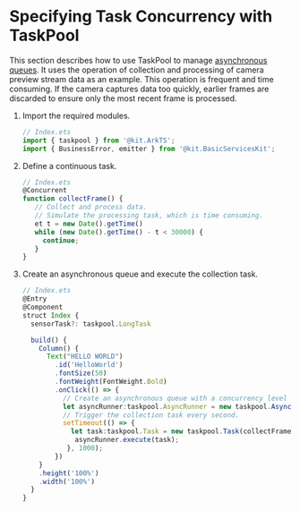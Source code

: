 # Specifying Task Concurrency with TaskPool

This section describes how to use TaskPool to manage [asynchronous queues](../reference/apis-arkts/js-apis-taskpool.md#asyncrunner16). It uses the operation of collection and processing of camera preview stream data as an example.
This operation is frequent and time consuming. If the camera captures data too quickly, earlier frames are discarded to ensure only the most recent frame is processed.

1. Import the required modules.

   ```ts
   // Index.ets
   import { taskpool } from '@kit.ArkTS';
   import { BusinessError, emitter } from '@kit.BasicServicesKit';
   ```

2. Define a continuous task.

   ```ts
   // Index.ets
   @Concurrent
   function collectFrame() {
      // Collect and process data.
      // Simulate the processing task, which is time consuming.
      et t = new Date().getTime()
      while (new Date().getTime() - t < 30000) {
        continue;
      }
   }
   ```

3. Create an asynchronous queue and execute the collection task.

   ```ts
   // Index.ets
   @Entry
   @Component
   struct Index {
     sensorTask?: taskpool.LongTask
   
     build() {
       Column() {
         Text("HELLO WORLD")
           .id('HelloWorld')
           .fontSize(50)
           .fontWeight(FontWeight.Bold)
           .onClick(() => {
             // Create an asynchronous queue with a concurrency level of 5 and a queue capacity of 5.
             let asyncRunner:taskpool.AsyncRunner = new taskpool.AsyncRunner("async", 5, 5);
             // Trigger the collection task every second.
             setTimeout(() => {
               let task:taskpool.Task = new taskpool.Task(collectFrame);
                asyncRunner.execute(task);
              }, 1000);
           })
       }
       .height('100%')
       .width('100%')
     }
   }
   ```

